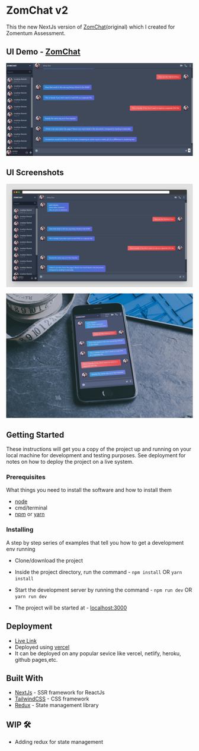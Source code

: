# ZomChat v2
This the new NextJs version of [ZomChat](https://github.com/anant-bahuguna/zomchat)(original) which I created for Zomentum Assessment.

## UI Demo - [ZomChat](https://zomchat-nextjs.vercel.app/)

![Demo](zomchat-2.gif)


## UI Screenshots

![Desktop](ss-1.png)

![Mobile](ss-2.jpg)


## Getting Started

These instructions will get you a copy of the project up and running on your local machine for development and testing purposes. See deployment for notes on how to deploy the project on a live system.


### Prerequisites

What things you need to install the software and how to install them

- [node](https://nodejs.org/en/)
- cmd/terminal
- [npm](https://www.npmjs.com/get-npm) or [yarn](https://classic.yarnpkg.com/en/docs/install#windows-stable)


### Installing

A step by step series of examples that tell you how to get a development env running

- Clone/download the project

- Inside the project directory, run the command -
  `npm install`
       OR
  `yarn install`
  
- Start the development server by running the command -
  `npm run dev` OR `yarn run dev`

- The project will be started at - [localhost:3000](http://localhost:3000/)


## Deployment

* [Live Link](https://zomchat-nextjs.vercel.app/)
* Deployed using [vercel](https://vercel.com/)
* It can be deployed on any popular sevice like vercel, netlify, heroku, github pages,etc.


## Built With

* [NextJs](https://reactjs.org/) - SSR framework for ReactJs
* [TailwindCSS](https://tailwindcss.com/) - CSS framework
* [Redux](https://redux.js.org/) - State management library


## WIP 🛠️

- Adding redux for state management





